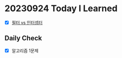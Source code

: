 # 20230924 Today I Learned
- [X] [필터 vs 인터셉터](../../Spring/filter_interceptor.md)

## Daily Check
- [X] 알고리즘 1문제